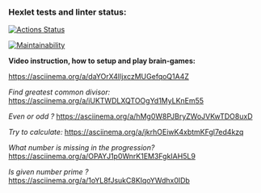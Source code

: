 ### Hexlet tests and linter status:
[![Actions Status](https://github.com/EugeneChintsov/python-project-49/actions/workflows/hexlet-check.yml/badge.svg)](https://github.com/EugeneChintsov/python-project-49/actions)

[![Maintainability](https://api.codeclimate.com/v1/badges/fbb70d498d4bd1d54bda/maintainability)](https://codeclimate.com/github/EugeneChintsov/python-project-49/maintainability)

**Video instruction, how to setup and play brain-games:**

https://asciinema.org/a/daYOrX4IljxczMUGefqoQ1A4Z

*Find greatest common divisor:*
https://asciinema.org/a/iUKTWDLXQTOOgYd1MyLKnEm55

*Even or odd ?*
https://asciinema.org/a/hMg0W8PJBryZWoJVKwTDO8uxD

*Try to calculate:*
https://asciinema.org/a/jkrhOEiwK4xbtmKFgl7ed4kzq

*What number is missing in the progression?*
https://asciinema.org/a/OPAYJ1p0WnrK1EM3FgkIAH5L9

*Is given number prime ?*
https://asciinema.org/a/1oYL8fJsukC8KIqoYWdhx0IDb